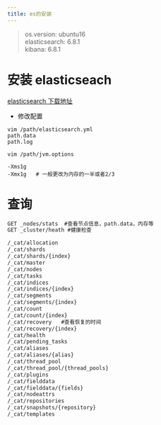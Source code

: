 ```yaml
---
title: es的安装
---
```


> os.version: ubuntu16  
> elasticsearch: 6.8.1  
> kibana: 6.8.1

# 安装 elasticseach

[elasticsearch 下载地址](https://www.elastic.co/cn/downloads/)

* 修改配置

```wiki
vim /path/elasticsearch.yml
path.data
path.log

vim /path/jvm.options

-Xms1g
-Xmx1g   # 一般更改为内存的一半或者2/3
```

# 查询

```html
GET _nodes/stats  #查看节点信息，path.data，内存等
GET _cluster/heath #健康检查

/_cat/allocation
/_cat/shards
/_cat/shards/{index}
/_cat/master
/_cat/nodes
/_cat/tasks
/_cat/indices
/_cat/indices/{index}
/_cat/segments
/_cat/segments/{index}
/_cat/count
/_cat/count/{index}
/_cat/recovery   #查看恢复的时间
/_cat/recovery/{index}
/_cat/health
/_cat/pending_tasks
/_cat/aliases
/_cat/aliases/{alias}
/_cat/thread_pool
/_cat/thread_pool/{thread_pools}
/_cat/plugins
/_cat/fielddata
/_cat/fielddata/{fields}
/_cat/nodeattrs
/_cat/repositories
/_cat/snapshots/{repository}
/_cat/templates


```



